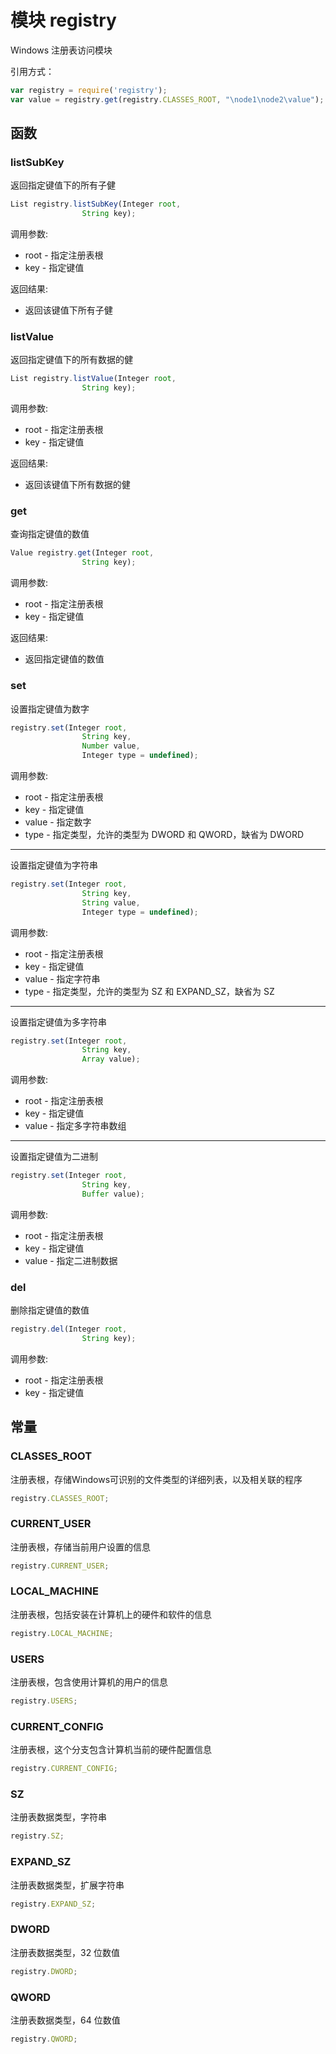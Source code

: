 # 模块 registry
Windows 注册表访问模块

引用方式：
```JavaScript
var registry = require('registry');
var value = registry.get(registry.CLASSES_ROOT, "\node1\node2\value");
```
## 函数
        
### listSubKey
返回指定键值下的所有子健
```JavaScript
List registry.listSubKey(Integer root,
                String key);
```

调用参数:
* root - 指定注册表根
* key - 指定键值

返回结果:
* 返回该键值下所有子健

### listValue
返回指定键值下的所有数据的健
```JavaScript
List registry.listValue(Integer root,
                String key);
```

调用参数:
* root - 指定注册表根
* key - 指定键值

返回结果:
* 返回该键值下所有数据的健

### get
查询指定键值的数值
```JavaScript
Value registry.get(Integer root,
                String key);
```

调用参数:
* root - 指定注册表根
* key - 指定键值

返回结果:
* 返回指定键值的数值

### set
设置指定键值为数字
```JavaScript
registry.set(Integer root,
                String key,
                Number value,
                Integer type = undefined);
```

调用参数:
* root - 指定注册表根
* key - 指定键值
* value - 指定数字
* type - 指定类型，允许的类型为 DWORD 和 QWORD，缺省为 DWORD

--------------------------
设置指定键值为字符串
```JavaScript
registry.set(Integer root,
                String key,
                String value,
                Integer type = undefined);
```

调用参数:
* root - 指定注册表根
* key - 指定键值
* value - 指定字符串
* type - 指定类型，允许的类型为 SZ 和 EXPAND_SZ，缺省为 SZ

--------------------------
设置指定键值为多字符串
```JavaScript
registry.set(Integer root,
                String key,
                Array value);
```

调用参数:
* root - 指定注册表根
* key - 指定键值
* value - 指定多字符串数组

--------------------------
设置指定键值为二进制
```JavaScript
registry.set(Integer root,
                String key,
                Buffer value);
```

调用参数:
* root - 指定注册表根
* key - 指定键值
* value - 指定二进制数据

### del
删除指定键值的数值
```JavaScript
registry.del(Integer root,
                String key);
```

调用参数:
* root - 指定注册表根
* key - 指定键值

## 常量
        
### CLASSES_ROOT
注册表根，存储Windows可识别的文件类型的详细列表，以及相关联的程序
```JavaScript
registry.CLASSES_ROOT;
```

### CURRENT_USER
注册表根，存储当前用户设置的信息
```JavaScript
registry.CURRENT_USER;
```

### LOCAL_MACHINE
注册表根，包括安装在计算机上的硬件和软件的信息
```JavaScript
registry.LOCAL_MACHINE;
```

### USERS
注册表根，包含使用计算机的用户的信息
```JavaScript
registry.USERS;
```

### CURRENT_CONFIG
注册表根，这个分支包含计算机当前的硬件配置信息
```JavaScript
registry.CURRENT_CONFIG;
```

### SZ
注册表数据类型，字符串
```JavaScript
registry.SZ;
```

### EXPAND_SZ
注册表数据类型，扩展字符串
```JavaScript
registry.EXPAND_SZ;
```

### DWORD
注册表数据类型，32 位数值
```JavaScript
registry.DWORD;
```

### QWORD
注册表数据类型，64 位数值
```JavaScript
registry.QWORD;
```

